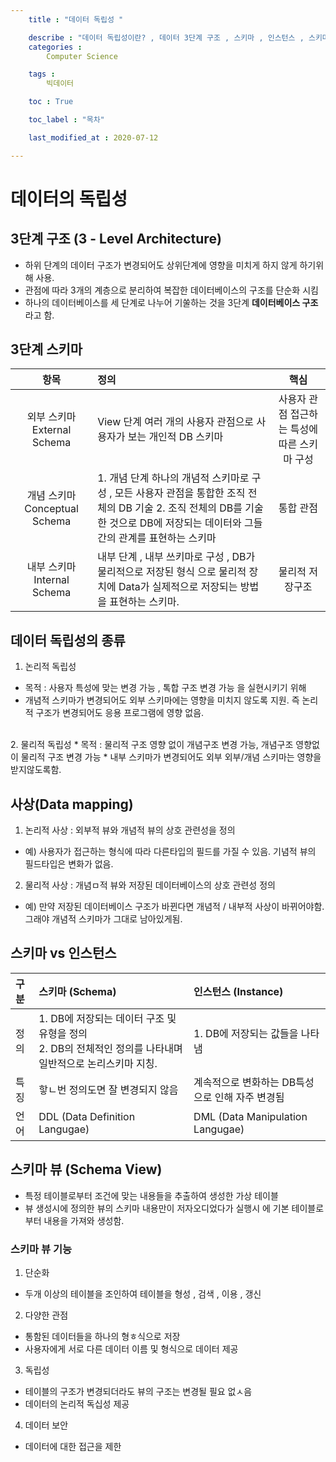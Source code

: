 ```yaml
---
    title : "데이터 독립성 "

    describe : "데이터 독립성이란? , 데이터 3단계 구조 , 스키마 , 인스턴스 , 스키마 뷰 , 파일 시스템" 
    categories : 
        Computer Science   

    tags :
        빅데이터

    toc : True

    toc_label : "목차"        

    last_modified_at : 2020-07-12

---
```

# 데이터의 독립성
## 3단계 구조 (3 - Level Architecture)
* 하위 단계의 데이터 구조가 변경되어도 상위단계에 영향을 미치게 하지 않게 하기위해 사용.
* 관점에 따라 3개의 계층으로 분리하여 복잡한 데이터베이스의 구조를 단순화 시킴
* 하나의 데이터베이스를 세 단계로 나누어 기쑬하는 것을 3단계 **데이터베이스 구조**라고 함.
## 3단계 스키마

|항목|정의|핵심|
|:---:|:---|:---:|
|외부 스키마  External Schema|View 단계 여러 개의 사용자 관점으로 사용자가 보는 개인적 DB 스키마|사용자 관점 접근하는 특성에 따른 스키마 구성|
|개념 스키마  Conceptual Schema|1. 개념 단계 하나의 개념적 스키마로 구성 , 모든 사용자 관점을 통합한 조직 전체의 DB 기술  2. 조직 전체의 DB를 기술한 것으로 DB에 저장되는 데이터와 그들간의 관계를 표현하는 스키마| 통합 관점|
|내부 스키마 Internal Schema|내부 단계 , 내부 쓰키마로 구성 , DB가 물리적으로 저장된 형식 으로 물리적 장치에 Data가 실제적으로 저장되는 방법을 표현하는 스키마.|물리적 저장구조|

## 데이터 독립성의 종류
1. 논리적 독립성 
* 목적 : 사용자 특성에 맞는 변경 가능 , 톡합 구조 변경 가능 을 실현시키기 위해
*  개념적 스키마가 변경되어도 외부 스키마에는 영향을 미치지 않도록 지원. 즉 논리적 구조가 변경되어도 응용 프로그램에 영향 없음.
<Br>
2. 물리적 독립성
* 목적 : 물리적 구조 영향 없이 개념구조 변경 가능, 개념구조  영향없이 물리적 구조 변경 가능
* 내부 스키마가 변경되어도 외부 외부/개념 스키마는 영향을 받지않도록함.

## 사상(Data mapping)
1. 논리적 사상 : 외부적 뷰와 개념적 뷰의 상호 관련성을 정의
* 예) 사용자가 접근하는 형식에 따라 다른타입의 필드를 가질 수 있음. 기념적 뷰의 필드타입은 변화가 없음.
2. 물리적 사상 : 개념ㅁ적 뷰와 저장된 데이터베이스의 상호 관련성 정의
* 예) 만약 저장된 데이터베이스 구조가 바뀐다면 개념적 / 내부적 사상이 바뀌어야함.그래야 개념적 스키마가 그대로 남아있게됨.

## 스키마 vs 인스턴스
|구분|스키마 (Schema) |인스턴스 (Instance) |
|:--|:--|:--|
|정의|1. DB에 저장되는 데이터 구조 및 유형을 정의<br>2. DB의 전체적인 정의를 나타내며 일반적으로 논리스키마 지칭.|1. DB에 저장되는 값들을 나타냄|
|특징|핳ㄴ번 정의도면 잘 변경되지 않음|계속적으로 변화하는 DB특성으로 인해 자주 변경됨|
|언어|DDL (Data Definition Langugae) |DML (Data Manipulation Langugae)|

## 스키마 뷰 (Schema View)
* 특정 테이블로부터 조건에 맞는 내용들을 추출하여 생성한 가상 테이블
* 뷰 생성시에 정의한 뷰의 스키마 내용만이 저자오디었다가 실행시 에 기본 테이블로부터 내용을 가져와 생성함.
### 스키마 뷰 기능
1. 단순화
  * 두개 이상의 테이블을 조인하여 테이블을 형성 , 검색 , 이용 , 갱신
2. 다양한 관점
* 통함된 데이터들을 하나의 형ㅎ식으로 저장
* 사용자에게 서로 다른 데이터 이름 및 형식으로 데이터 제공
3. 독립성
* 테이블의 구조가 변경되더라도 뷰의 구조는 변경될 필요 없ㅅ음
* 데이터의 논리적 독십성 제공
4. 데이터 보안
* 데이터에 대한 접근을 제한